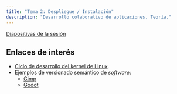 ```yaml
---
title: "Tema 2: Despliegue / Instalación"
description: "Desarrollo colaborativo de aplicaciones. Teoría."
---
```


[Diapositivas de la sesión](/diapositivas/teoria/03-despliegue-instalacion.html)

## Enlaces de interés

- [Ciclo de desarrollo del kernel de Linux](https://www.dlsi.ua.es/asignaturas/dca/teoria/l02/lessonh.html#:~:text=En%20este-,v%C3%ADdeo,-lo%20explica%20la).
- Ejemplos de versionado semántico de _software_:
    - [Gimp](https://developer.gimp.org/core/maintainer/versioning/)
    - [Godot](https://docs.godotengine.org/en/4.4/about/release_policy.html)